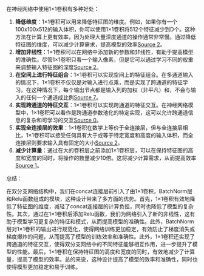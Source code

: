 在神经网络中使用1×1卷积有多种好处：

1. **降低维度**：1×1卷积可以用来降低特征图的维度。例如，如果你有一个100x100x512的输入体积，你可以使用1×1卷积将512个特征减少到D个。这种方法在计算上更有效率，因为处理大量深度通道的操作通常非常慢。通过降低特征图的维度，可以减少计算需求，提高模型的效率[Source 2](https://stackoverflow.com/questions/39366271/for-what-reason-convolution-1x1-is-used-in-deep-neural-networks)。
2. **增加非线性**：1×1卷积可以在网络中添加新的参数和非线性，有助于提高模型的准确性。尽管1×1卷积只看一个输入像素，但是它可以通过学习不同的权重来调整输入特征图的深度[Source 2](https://stackoverflow.com/questions/39366271/for-what-reason-convolution-1x1-is-used-in-deep-neural-networks)。
3. **在空间上进行特征组合**：1×1卷积可以实现空间上的特征组合。在多通道输入的情况下，1×1卷积不仅仅是对输入进行点乘，而是实现了跨通道的特征学习。在这种情况下，每个输出节点都是输入列的加权（非平凡）和，不会与输入的任何一个通道成比例[Source 7](https://datascience.stackexchange.com/questions/41611/what-is-the-purpose-of-a-1x1-convolutional-layer)。
4. **实现跨通道的特征交互**：1×1卷积可以实现跨通道的特征交互。在神经网络模型中，1×1卷积可以看作是跨通道参数池化的特定实现，这可以允许跨通道信息的复杂和可学习的交互[Source 0](https://machinelearningmastery.com/introduction-to-1x1-convolutions-to-reduce-the-complexity-of-convolutional-neural-networks/)。
5. **实现全连接层的效果**：1×1卷积在数学上等价于全连接层，但与全连接层相比，1×1卷积可以接受任何具有大于或等于特定宽度和高度的输入体积，而全连接层则要求输入具有固定的大小[Source 2](https://stackoverflow.com/questions/39366271/for-what-reason-convolution-1x1-is-used-in-deep-neural-networks)。
6. **减少计算量**：通过在大的卷积层之前添加1×1卷积层，可以在保持特征图的高度和宽度的同时，将操作的数量减少10倍。这将减少计算需求，从而提高效率[Source 1](https://medium.com/analytics-vidhya/talented-mr-1x1-comprehensive-look-at-1x1-convolution-in-deep-learning-f6b355825578)。

总结：

在双分支网络结构中，我们在concat连接层前引入了由1×1卷积，BatchNorm层和Relu函数组成的模块，这种设计带来了多方面的优势。首先，1×1卷积有效地降低了特征图的维度，减轻了concat连接层的计算负担，同时也降低了模型的复杂性。其次，通过在1×1卷积后添加Relu函数，我们为网络引入了新的非线性，这有助于模型学习更复杂的特征和模式，从而提高模型的准确性。此外，BatchNorm层对1×1卷积的输出进行规范化，使得网络训练更加稳定，有效防止了梯度消失或梯度爆炸的问题，从而提高了模型的训练效率和准确性。此外，1×1卷积还实现了跨通道的特征交互，使得双分支网络中的不同特征能够相互作用，进一步提升了模型的性能。最后，1×1卷积在保持特征图的高度和宽度的同时，有效地减少了计算量，提高了模型的效率。总的来说，这种设计提高了模型的效率和准确性，同时也使得模型更加稳定和易于训练。